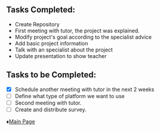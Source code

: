 ## Tasks Completed:
* Create Repository
* First meeting with tutor, the project was explained.
* Modify project's goal according to the specialist advice
* Add basic project information
* Talk with an specialist about the project
* Update presentation to show teacher


## Tasks to be Completed:
- [X] Schedule another meeting with tutor in the next 2 weeks
- [ ] Define what type of platform we want to use
- [ ] Second meeting with tutor.
- [ ] Create and distribute survey.

♦[Main Page](https://github.com/Edwin-Lines/Project-Cosmos)
